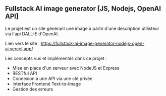 ## Fullstack AI image generator [JS, Nodejs, OpenAI API]

Le projet est un site générant une image à partir d'une description utilisteur via l'api DALL-E d'OpenAI.

Lien vers le site : https://fullstack-ai-image-generator-nodejs-open-ai.vercel.app/

Les concepts vus et implémentés dans ce projet :
* Mise en place d'un serveur avec NodeJS et Express
* RESTful API
* Connexion à une API via une clé privée
* Interface Frontend Text-to-Image
* Gestion des erreurs